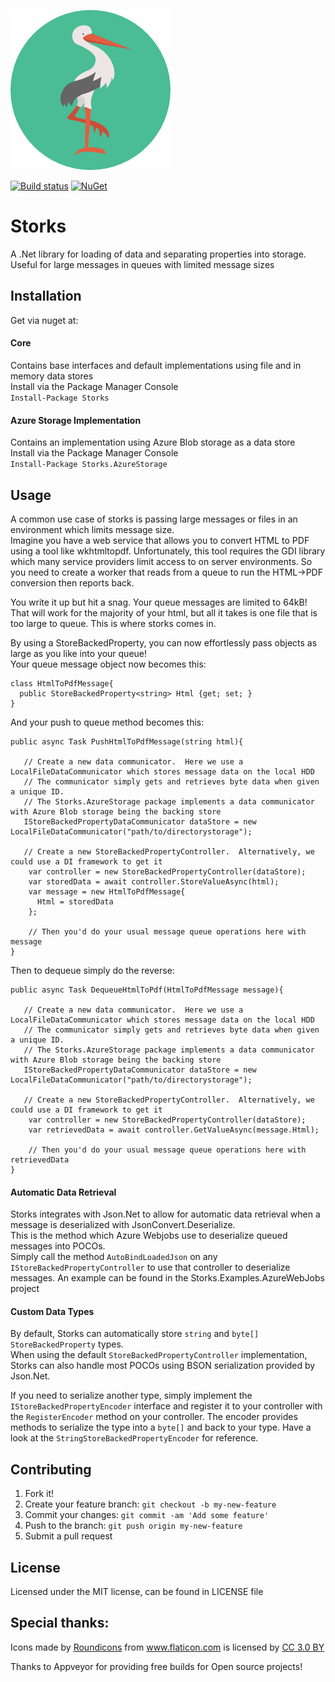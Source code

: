 ![Storks Logo](https://raw.githubusercontent.com/LiamMorrow/Storks/master/stork.png)

[![Build status](https://ci.appveyor.com/api/projects/status/9vsuhammekxpyl1u?svg=true)](https://ci.appveyor.com/project/LiamMorrow/storks)
[![NuGet](https://img.shields.io/nuget/v/Storks.svg)](https://www.nuget.org/packages/Storks/)
# Storks
A .Net library for loading of data and separating properties into storage.  
Useful for large messages in queues with limited message sizes
## Installation
Get via nuget at:
#### Core
Contains base interfaces and default implementations using file and in memory data stores  
Install via the Package Manager Console  
```Install-Package Storks```
#### Azure Storage Implementation
Contains an implementation using Azure Blob storage as a data store  
Install via the Package Manager Console  
```Install-Package Storks.AzureStorage```
## Usage
A common use case of storks is passing large messages or files in an environment which limits message size.  
Imagine you have a web service that allows you to convert HTML to PDF using a tool like wkhtmltopdf.  Unfortunately, this tool requires the GDI library which many service providers limit access to on server environments. So you need to create a worker that reads from a queue to run the HTML->PDF conversion then reports back.  

You write it up but hit a snag.  Your queue messages are limited to 64kB! That will work for the majority of your html, but all it takes is one file that is too large to queue.  This is where storks comes in.  

By using a StoreBackedProperty, you can now effortlessly pass objects as large as you like into your queue!  
Your queue message object now becomes this:  
```
class HtmlToPdfMessage{
  public StoreBackedProperty<string> Html {get; set; } 
}
```
And your push to queue method becomes this:
```
public async Task PushHtmlToPdfMessage(string html){
   
   // Create a new data communicator.  Here we use a LocalFileDataCommunicator which stores message data on the local HDD
   // The communicator simply gets and retrieves byte data when given a unique ID.
   // The Storks.AzureStorage package implements a data communicator with Azure Blob storage being the backing store
   IStoreBackedPropertyDataCommunicator dataStore = new LocalFileDataCommunicator("path/to/directorystorage");
   
   // Create a new StoreBackedPropertyController.  Alternatively, we could use a DI framework to get it
    var controller = new StoreBackedPropertyController(dataStore);
    var storedData = await controller.StoreValueAsync(html);
    var message = new HtmlToPdfMessage{
      Html = storedData
    };
    
    // Then you'd do your usual message queue operations here with message
}
```
Then to dequeue simply do the reverse:

```
public async Task DequeueHtmlToPdf(HtmlToPdfMessage message){
   
   // Create a new data communicator.  Here we use a LocalFileDataCommunicator which stores message data on the local HDD
   // The communicator simply gets and retrieves byte data when given a unique ID.
   // The Storks.AzureStorage package implements a data communicator with Azure Blob storage being the backing store
   IStoreBackedPropertyDataCommunicator dataStore = new LocalFileDataCommunicator("path/to/directorystorage");
   
   // Create a new StoreBackedPropertyController.  Alternatively, we could use a DI framework to get it
    var controller = new StoreBackedPropertyController(dataStore);
    var retrievedData = await controller.GetValueAsync(message.Html);
    
    // Then you'd do your usual message queue operations here with retrievedData
}
```
#### Automatic Data Retrieval
Storks integrates with Json.Net to allow for automatic data retrieval when a message is deserialized with JsonConvert.Deserialize.  
This is the method which Azure Webjobs use to deserialize queued messages into POCOs.  
Simply call the method `AutoBindLoadedJson` on any `IStoreBackedPropertyController` to use that controller to deserialize messages.
An example can be found in the Storks.Examples.AzureWebJobs project

#### Custom Data Types
By default, Storks can automatically store `string` and `byte[]` `StoreBackedProperty` types.  
When using the default `StoreBackedPropertyController` implementation, Storks can also handle most POCOs using BSON serialization provided by Json.Net.  

If you need to serialize another type, simply implement the `IStoreBackedPropertyEncoder` interface and register it to your controller with the `RegisterEncoder` method on your controller.  The encoder provides methods to serialize the type into a `byte[]` and back to your type. Have a look at the `StringStoreBackedPropertyEncoder` for reference.

## Contributing
1. Fork it!
2. Create your feature branch: `git checkout -b my-new-feature`
3. Commit your changes: `git commit -am 'Add some feature'`
4. Push to the branch: `git push origin my-new-feature`
5. Submit a pull request
## License
Licensed under the MIT license, can be found in LICENSE file



## Special thanks:
Icons made by <a href="http://www.flaticon.com/authors/roundicons" title="Roundicons">Roundicons</a> from <a href="http://www.flaticon.com" title="Flaticon">www.flaticon.com</a> is licensed by <a href="http://creativecommons.org/licenses/by/3.0/" title="Creative Commons BY 3.0" target="_blank">CC 3.0 BY</a></div>

Thanks to Appveyor for providing free builds for Open source projects!
